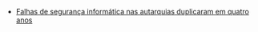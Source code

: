 

- [Falhas de segurança informática nas autarquias duplicaram em quatro anos](https://paginaum.pt/2025/07/16/falhas-de-seguranca-informatica-nas-autarquias-duplicaram-em-quatro-anos)

